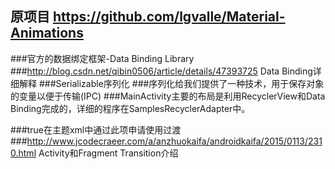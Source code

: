 ## 原项目 https://github.com/lgvalle/Material-Animations

###官方的数据绑定框架-Data Binding Library 
###http://blog.csdn.net/qibin0506/article/details/47393725  Data Binding详细解释
###Serializable序列化
###序列化给我们提供了一种技术，用于保存对象的变量以便于传输(IPC)
###MainActivity主要的布局是利用RecyclerView和Data Binding完成的，详细的程序在SamplesRecyclerAdapter中。

###<item name="android:windowContentTransitions">true</item>在主题xml中通过此项申请使用过渡
###http://www.jcodecraeer.com/a/anzhuokaifa/androidkaifa/2015/0113/2310.html Activity和Fragment Transition介绍
